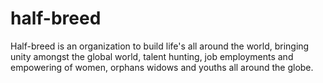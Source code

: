 # half-breed
Half-breed is an organization to build life's all around the world, bringing unity amongst the global world, talent hunting, job employments and empowering of women, orphans widows and youths all around the globe.
